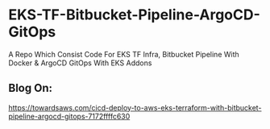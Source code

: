 # EKS-TF-Bitbucket-Pipeline-ArgoCD-GitOps
A Repo Which Consist Code For EKS TF Infra, Bitbucket Pipeline With Docker &amp; ArgoCD GitOps With EKS Addons

## Blog On:

https://towardsaws.com/cicd-deploy-to-aws-eks-terraform-with-bitbucket-pipeline-argocd-gitops-7172ffffc630

